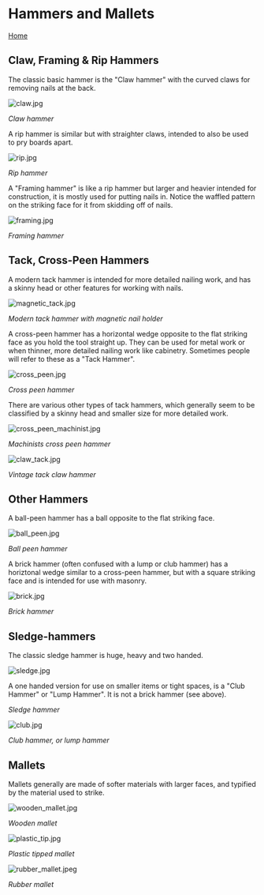 # Hammers and Mallets

[Home](README.md)

## Claw, Framing & Rip Hammers

The classic basic hammer is the "Claw hammer" with the curved claws for
removing nails at the back.

![claw.jpg](img/hammer/claw/claw.jpg)

_Claw hammer_

A rip hammer is similar but with straighter claws, intended to also be used to pry boards 
apart.

![rip.jpg](img/hammer/claw/rip.jpg)

_Rip hammer_

A "Framing hammer" is like a rip hammer but larger and heavier  intended for construction, 
it is mostly used for putting nails in. Notice the waffled pattern on the striking face 
for it from skidding off of nails.

![framing.jpg](img/hammer/claw/framing.jpg)

_Framing hammer_

## Tack, Cross-Peen Hammers

A modern tack hammer is intended for more detailed nailing work, and has a skinny head
or other features for working with nails.

![magnetic_tack.jpg](img/hammer/tack/magnetic_tack.jpg)

_Modern tack hammer with magnetic nail holder_

A cross-peen hammer has a horizontal wedge opposite to the flat striking face as you 
hold the tool straight up. They can be used for metal work or when thinner, more detailed
nailing work like cabinetry. Sometimes people will refer to these as a "Tack Hammer".

![cross_peen.jpg](img/hammer/tack/cross_peen.jpg)

_Cross peen hammer_

There are various other types of tack hammers, which generally seem to be classified by
a skinny head and smaller size for more detailed work.

![cross_peen_machinist.jpg](img/hammer/tack/cross_peen_machinist.jpg)

_Machinists cross peen hammer_

![claw_tack.jpg](img/hammer/tack/claw_tack.jpg)

_Vintage tack claw hammer_

## Other Hammers

A ball-peen hammer has a ball opposite to the flat striking face. 

![ball_peen.jpg](img/hammer/ball_peen.jpg)

_Ball peen hammer_

A brick hammer (often confused with a lump or club hammer) has a horiztonal wedge
similar to a cross-peen hammer, but with a square striking face and is intended for
use with masonry.

![brick.jpg](img/hammer/brick.jpg)

_Brick hammer_

## Sledge-hammers

The classic sledge hammer is huge, heavy and two handed.

![sledge.jpg](img/hammer/sledge.jpg)

A one handed version for use on smaller items or tight spaces, is a "Club Hammer" or 
"Lump Hammer". It is not a brick hammer (see above).

_Sledge hammer_

![club.jpg](img/hammer/club.jpg)

_Club hammer, or lump hammer_

## Mallets

Mallets generally are made of softer materials with larger faces, and typified
by the material used to strike.

![wooden_mallet.jpg](img/hammer/wooden_mallet.jpg)

_Wooden mallet_

![plastic_tip.jpg](img/hammer/plastic_tip.jpg)

_Plastic tipped mallet_

![rubber_mallet.jpeg](img/hammer/rubber_mallet.jpg)

_Rubber mallet_
